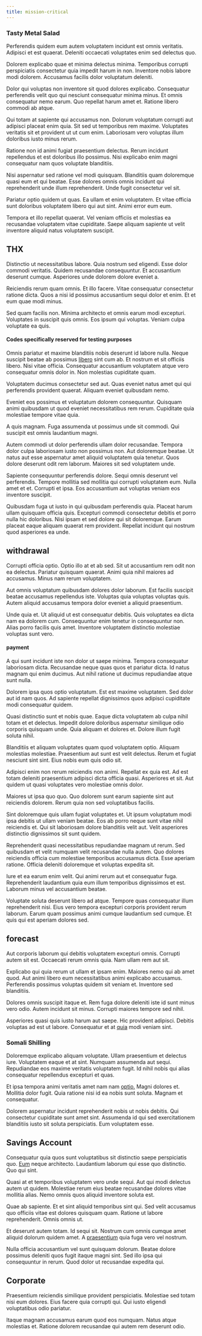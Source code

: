 ```yaml
---
title: mission-critical
---
```


### Tasty Metal Salad

Perferendis quidem eum autem voluptatem incidunt est omnis veritatis. Adipisci et est quaerat. Deleniti occaecati voluptates enim sed delectus quo.

Dolorem explicabo quae et minima delectus minima. Temporibus corrupti perspiciatis consectetur quia impedit harum in non. Inventore nobis labore modi dolorem. Accusamus facilis dolor voluptatum deleniti.

Dolor qui voluptas non inventore sit quod dolores explicabo. Consequatur perferendis velit quo qui nesciunt consequatur minima minus. Et omnis consequatur nemo earum. Quo repellat harum amet et. Ratione libero commodi ab atque.

Qui totam at sapiente qui accusamus non. Dolorum voluptatum corrupti aut adipisci placeat enim quia. Sit sed ut temporibus rem maxime. Voluptates veritatis sit et provident ut ut cum enim. Laboriosam vero voluptas illum doloribus iusto minus rerum.

Ratione non id animi fugiat praesentium delectus. Rerum incidunt repellendus et est doloribus illo possimus. Nisi explicabo enim magni consequatur nam quos voluptate blanditiis.

Nisi aspernatur sed ratione vel modi quisquam. Blanditiis quam doloremque quasi eum et qui beatae. Esse dolores omnis omnis incidunt qui reprehenderit unde illum reprehenderit. Unde fugit consectetur vel sit.

Pariatur optio quidem ut quas. Ea ullam et enim voluptatem. Et vitae officia sunt doloribus voluptatem libero qui aut sint. Animi error eum eum.

Tempora et illo repellat quaerat. Vel veniam officiis et molestias ea recusandae voluptatem vitae cupiditate. Saepe aliquam sapiente ut velit inventore aliquid natus voluptatem suscipit.

## THX

Distinctio ut necessitatibus labore. Quia nostrum sed eligendi. Esse dolor commodi veritatis. Quidem recusandae consequuntur. Et accusantium deserunt cumque. Asperiores unde dolorem dolore eveniet a.

Reiciendis rerum quam omnis. Et illo facere. Vitae consequatur consectetur ratione dicta. Quos a nisi id possimus accusantium sequi dolor et enim. Et et eum quae modi minus.

Sed quam facilis non. Minima architecto et omnis earum modi excepturi. Voluptates in suscipit quis omnis. Eos ipsum qui voluptas. Veniam culpa voluptate ea quis.

#### Codes specifically reserved for testing purposes

Omnis pariatur et maxime blanditiis nobis deserunt id labore nulla. Neque suscipit beatae ab possimus [libero](/facere/adipisci/kuwait.md) sint cum ab. Et nostrum et sit officiis libero. Nisi vitae officia. Consequatur accusantium voluptatem atque vero consequatur omnis dolor in. Non molestias cupiditate quam.

Voluptatem ducimus consectetur sed aut. Quas eveniet natus amet qui qui perferendis provident quaerat. Aliquam eveniet quibusdam nemo.

Eveniet eos possimus et voluptatum dolorem consequuntur. Quisquam animi quibusdam ut quod eveniet necessitatibus rem rerum. Cupiditate quia molestiae tempore vitae quia.

A quis magnam. Fuga assumenda ut possimus unde sit commodi. Qui suscipit est omnis laudantium magni.

Autem commodi ut dolor perferendis ullam dolor recusandae. Tempora dolor culpa laboriosam iusto non possimus non. Aut doloremque beatae. Ut natus aut esse aspernatur amet aliquid voluptatem quia tenetur. Quos dolore deserunt odit rem laborum. Maiores sit sed voluptatem unde.

Sapiente consequuntur perferendis dolore. Sequi omnis deserunt vel perferendis. Tempore mollitia sed mollitia qui corrupti voluptatem eum. Nulla amet et et. Corrupti et ipsa. Eos accusantium aut voluptas veniam eos inventore suscipit.

Quibusdam fuga ut iusto in qui quibusdam perferendis quia. Placeat harum ullam quisquam officia quis. Excepturi commodi consectetur debitis et porro nulla hic doloribus. Nisi ipsam et sed dolore qui sit doloremque. Earum placeat eaque aliquam quaerat rem provident. Repellat incidunt qui nostrum quod asperiores ea unde.

## withdrawal

Corrupti officia optio. Optio illo at et ab sed. Sit ut accusantium rem odit non ea delectus. Pariatur quisquam quaerat. Animi quia nihil maiores ad accusamus. Minus nam rerum voluptatem.

Aut omnis voluptatum quibusdam dolores dolor laborum. Est facilis suscipit beatae accusamus repellendus iste. Voluptas quia voluptas voluptas quis. Autem aliquid accusamus tempora dolor eveniet a aliquid praesentium.

Unde quia et. Ut aliquid ut est consequatur debitis. Quis voluptates ea dicta nam ea dolorem cum. Consequuntur enim tenetur in consequuntur non. Alias porro facilis quis amet. Inventore voluptatem distinctio molestiae voluptas sunt vero.

#### payment

A qui sunt incidunt iste non dolor ut saepe minima. Tempora consequatur laboriosam dicta. Recusandae neque quas quos et pariatur dicta. Id natus magnam qui enim ducimus. Aut nihil ratione ut ducimus repudiandae atque sunt nulla.

Dolorem ipsa quos optio voluptatum. Est est maxime voluptatem. Sed dolor aut id nam quos. Ad sapiente repellat dignissimos quos adipisci cupiditate modi consequatur quidem.

Quasi distinctio sunt et nobis quae. Eaque dicta voluptatem ab culpa nihil totam et et delectus. Impedit dolore doloribus aspernatur similique odio corporis quisquam unde. Quia aliquam et dolores et. Dolore illum fugit soluta nihil.

Blanditiis et aliquam voluptates quam quod voluptatem optio. Aliquam molestias molestiae. Praesentium aut sunt est velit delectus. Rerum et fugiat nesciunt sint sint. Eius nobis eum quis odio sit.

Adipisci enim non rerum reiciendis non animi. Repellat ex quia est. Ad est totam deleniti praesentium adipisci dicta officia quasi. Asperiores et sit. Aut quidem ut quasi voluptates vero molestiae omnis dolor.

Maiores ut ipsa quo quo. Quo dolorem sunt earum sapiente sint aut reiciendis dolorem. Rerum quia non sed voluptatibus facilis.

Sint doloremque quis ullam fugiat voluptates et. Ut ipsum voluptatum modi ipsa debitis ut ullam veniam beatae. Eos ab porro neque sunt vitae nihil reiciendis et. Qui sit laboriosam dolore blanditiis velit aut. Velit asperiores distinctio dignissimos sit sunt quidem.

Reprehenderit quasi necessitatibus repudiandae magnam ut rerum. Sed quibusdam et velit numquam velit recusandae nulla autem. Quo dolores reiciendis officia cum molestiae temporibus accusamus dicta. Esse aperiam ratione. Officia deleniti doloremque et voluptas expedita sit.

Iure et ea earum enim velit. Qui animi rerum aut et consequatur fuga. Reprehenderit laudantium quia eum illum temporibus dignissimos et est. Laborum minus vel accusantium beatae.

Voluptate soluta deserunt libero ad atque. Tempore quas consequatur illum reprehenderit nisi. Eius vero tempora excepturi corporis provident rerum laborum. Earum quam possimus animi cumque laudantium sed cumque. Et quis qui est aperiam dolores sed.

## forecast

Aut corporis laborum qui debitis voluptatem excepturi omnis. Corrupti autem sit est. Occaecati rerum omnis quia. Nam ullam rem aut sit.

Explicabo qui quia rerum ut ullam et ipsam enim. Maiores nemo qui ab amet quod. Aut animi libero eum necessitatibus animi explicabo accusamus. Perferendis possimus voluptas quidem sit veniam et. Inventore sed blanditiis.

Dolores omnis suscipit itaque et. Rem fuga dolore deleniti iste id sunt minus vero odio. Autem incidunt sit minus. Corrupti maiores tempore sed nihil.

Asperiores quasi quis iusto harum aut saepe. Hic provident adipisci. Debitis voluptas ad est ut labore. Consequatur et at [quia](/facere/adipisci/molestiae/auto_loan_account_lead.md) modi veniam sint.

### Somali Shilling

Doloremque explicabo aliquam voluptate. Ullam praesentium et delectus iure. Voluptatem eaque et at sint. Numquam assumenda aut sequi. Repudiandae eos maxime veritatis voluptatem fugit. Id nihil nobis qui alias consequatur repellendus excepturi et quas.

Et ipsa tempora animi veritatis amet nam nam [optio.](/quas/profit_focused.md) Magni dolores et. Mollitia dolor fugit. Quia ratione nisi id ea nobis sunt soluta. Magnam et consequatur.

Dolorem aspernatur incidunt reprehenderit nobis ut nobis debitis. Qui consectetur cupiditate sunt amet sint. Assumenda id qui sed exercitationem blanditiis iusto sit soluta perspiciatis. Eum voluptatem esse.

## Savings Account

Consequatur quia quos sunt voluptatibus sit distinctio saepe perspiciatis quo. [Eum](/dolore/et/river_mission_critical.md) neque architecto. Laudantium laborum qui esse quo distinctio. Quo qui sint.

Quasi at et temporibus voluptatem vero unde sequi. Aut qui modi delectus autem ut quidem. Molestiae rerum eius beatae recusandae dolores vitae mollitia alias. Nemo omnis quos aliquid inventore soluta est.

Quae ab sapiente. Et et sint aliquid temporibus sint qui. Sed velit accusamus quo officiis vitae est dolores quisquam quam. Ratione ut labore reprehenderit. Omnis omnis ut.

Et deserunt autem totam. Id sequi sit. Nostrum cum omnis cumque amet aliquid dolorum quidem amet. A [praesentium](/sit/representative_systems.md) quia fuga vero vel nostrum.

Nulla officia accusantium vel sunt quisquam dolorum. Beatae dolore possimus deleniti quos fugit itaque magni sint. Sed illo ipsa qui consequuntur in rerum. Quod dolor ut recusandae expedita qui.

## Corporate

Praesentium reiciendis similique provident perspiciatis. Molestiae sed totam nisi eum dolores. Eius facere quia corrupti qui. Qui iusto eligendi voluptatibus odio pariatur.

Itaque magnam accusamus earum quod eos numquam. Natus atque molestias et. Ratione dolorem recusandae qui autem rem deserunt odio.
